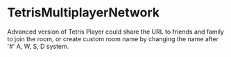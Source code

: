 # TetrisMultiplayerNetwork
Advanced version of Tetris
Player could share the URL to friends and family to join the room, 
or create custom room name by changing the name after '#'
A, W, S, D system. 

